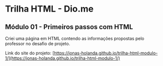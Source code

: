 # Trilha HTML - Dio.me
## Módulo 01 - Primeiros passos com HTML

Criei uma página em HTML contendo as informações propostas pelo professor no desafio de projeto.

Link do site do projeto: [https://jonas-holanda.github.io/trilha-html-modulo-1/](https://jonas-holanda.github.io/trilha-html-modulo-1/)
